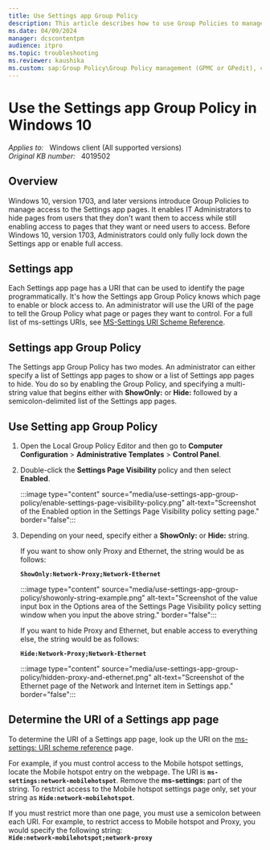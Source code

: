 ```yaml
---
title: Use Settings app Group Policy
description: This article describes how to use Group Policies to manage access to the Settings app pages in Windows 10.
ms.date: 04/09/2024
manager: dcscontentpm
audience: itpro
ms.topic: troubleshooting
ms.reviewer: kaushika
ms.custom: sap:Group Policy\Group Policy management (GPMC or GPedit), csstroubleshoot
---
```

# Use the Settings app Group Policy in Windows 10

_Applies to:_ &nbsp; Windows client (All supported versions)  
_Original KB number:_ &nbsp; 4019502

## Overview

Windows 10, version 1703, and later versions introduce Group Policies to manage access to the Settings app pages. It enables IT Administrators to hide pages from users that they don't want them to access while still enabling access to pages that they want or need users to access. Before Windows 10, version 1703, Administrators could only fully lock down the Settings app or enable full access.

## Settings app

Each Settings app page has a URI that can be used to identify the page programmatically. It's how the Settings app Group Policy knows which page to enable or block access to. An administrator will use the URI of the page to tell the Group Policy what page or pages they want to control. For a full list of ms-settings URIs, see [MS-Settings URI Scheme Reference](/windows/uwp/launch-resume/launch-settings-app#ms-settings-uri-scheme-reference).

## Settings app Group Policy

The Settings app Group Policy has two modes. An administrator can either specify a list of Settings app pages to show or a list of Settings app pages to hide. You do so by enabling the Group Policy, and specifying a multi-string value that begins either with **ShowOnly:** or **Hide:** followed by a semicolon-delimited list of the Settings app pages.

## Use Setting app Group Policy

1. Open the Local Group Policy Editor and then go to **Computer Configuration** > **Administrative Templates** > **Control Panel**.
2. Double-click the **Settings Page Visibility** policy and then select **Enabled**.

    :::image type="content" source="media/use-settings-app-group-policy/enable-settings-page-visibility-policy.png" alt-text="Screenshot of the Enabled option in the Settings Page Visibility policy setting page." border="false":::
3. Depending on your need, specify either a **ShowOnly:** or **Hide:** string.

    If you want to show only Proxy and Ethernet, the string would be as follows:

    **`ShowOnly:Network-Proxy;Network-Ethernet`**

    :::image type="content" source="media/use-settings-app-group-policy/showonly-string-example.png" alt-text="Screenshot of the value input box in the Options area of the Settings Page Visibility policy setting window when you input the above string." border="false":::

    If you want to hide Proxy and Ethernet, but enable access to everything else, the string would be as follows:

    **`Hide:Network-Proxy;Network-Ethernet`**

    :::image type="content" source="media/use-settings-app-group-policy/hidden-proxy-and-ethernet.png" alt-text="Screenshot of the Ethernet page of the Network and Internet item in Settings app." border="false":::

## Determine the URI of a Settings app page

To determine the URI of a Settings app page, look up the URI on the [ms-settings: URI scheme reference](/windows/uwp/launch-resume/launch-settings-app#ms-settings-uri-scheme-reference) page.

For example, if you must control access to the Mobile hotspot settings, locate the Mobile hotspot entry on the webpage. The URI is **`ms-settings:network-mobilehotspot`**. Remove the **ms-settings:** part of the string. To restrict access to the Mobile hotspot settings page only, set your string as **`Hide:network-mobilehotspot`**.

If you must restrict more than one page, you must use a semicolon between each URI. For example, to restrict access to Mobile hotspot and Proxy, you would specify the following string:  
**`Hide:network-mobilehotspot;network-proxy`**
